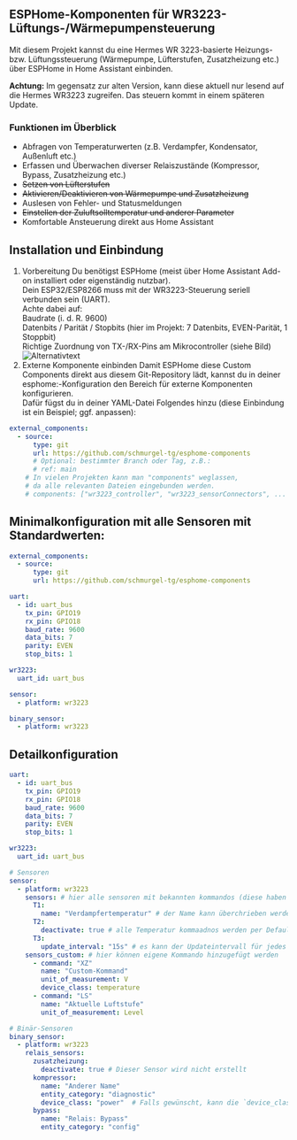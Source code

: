 ## ESPHome-Komponenten für WR3223-Lüftungs-/Wärmepumpensteuerung
Mit diesem Projekt kannst du eine Hermes WR 3223-basierte Heizungs- bzw. Lüftungssteuerung (Wärmepumpe, Lüfterstufen, Zusatzheizung etc.) über ESPHome in Home Assistant einbinden.

**Achtung:** Im gegensatz zur alten Version, kann diese aktuell nur lesend auf die Hermes WR3223 zugreifen. Das steuern kommt in einem späteren Update.

### Funktionen im Überblick
- Abfragen von Temperaturwerten (z.B. Verdampfer, Kondensator, Außenluft etc.)
- Erfassen und Überwachen diverser Relaiszustände (Kompressor, Bypass, Zusatzheizung etc.)
- ~~Setzen von Lüfterstufen~~
- ~~Aktivieren/Deaktivieren von Wärmepumpe und Zusatzheizung~~
- Auslesen von Fehler- und Statusmeldungen
- ~~Einstellen der Zuluftsolltemperatur und anderer Parameter~~
- Komfortable Ansteuerung direkt aus Home Assistant

## Installation und Einbindung
1. Vorbereitung
Du benötigst ESPHome (meist über Home Assistant Add-on installiert oder eigenständig nutzbar).  
Dein ESP32/ESP8266 muss mit der WR3223-Steuerung seriell verbunden sein (UART).  
Achte dabei auf:  
Baudrate (i. d. R. 9600)  
Datenbits / Parität / Stopbits (hier im Projekt: 7 Datenbits, EVEN-Parität, 1 Stoppbit)  
Richtige Zuordnung von TX-/RX-Pins am Mikrocontroller (siehe Bild)  
![Alternativtext](https://github.com/schmurgel-tg/esphome/blob/main/images/pinout.jpg "Serial port pinout")  
3. Externe Komponente einbinden
Damit ESPHome diese Custom Components direkt aus diesem Git-Repository lädt, kannst du in deiner esphome:-Konfiguration den Bereich für externe Komponenten konfigurieren.  
Dafür fügst du in deiner YAML-Datei Folgendes hinzu (diese Einbindung ist ein Beispiel; ggf. anpassen):  
```yaml
external_components:
  - source:
      type: git
      url: https://github.com/schmurgel-tg/esphome-components
      # Optional: bestimmter Branch oder Tag, z.B.:
      # ref: main
    # In vielen Projekten kann man "components" weglassen,
    # da alle relevanten Dateien eingebunden werden.
    # components: ["wr3223_controller", "wr3223_sensorConnectors", ... ]
```

## Minimalkonfiguration mit alle Sensoren mit Standardwerten:
```yaml
external_components:
  - source:
      type: git
      url: https://github.com/schmurgel-tg/esphome-components

uart:
  - id: uart_bus
    tx_pin: GPIO19
    rx_pin: GPIO18
    baud_rate: 9600
    data_bits: 7
    parity: EVEN
    stop_bits: 1

wr3223:
  uart_id: uart_bus

sensor:
  - platform: wr3223

binary_sensor:
  - platform: wr3223
```

## Detailkonfiguration
```yaml
uart:
  - id: uart_bus
    tx_pin: GPIO19
    rx_pin: GPIO18
    baud_rate: 9600
    data_bits: 7
    parity: EVEN
    stop_bits: 1

wr3223:
  uart_id: uart_bus

# Sensoren
sensor:
  - platform: wr3223
    sensors: # hier alle sensoren mit bekannten kommandos (diese haben standardwerte)
      T1:
        name: "Verdampfertemperatur" # der Name kann überchrieben werden
      T2:
        deactivate: true # alle Temperatur kommaadnos werden per Default angelegt, soll wird eins nicht benötigt, kann es deaktiviert werden
      T3:
        update_interval: "15s" # es kann der Updateintervall für jedes einzelen gesetzt werden, standardmßig sind es 60s
    sensors_custom: # hier können eigene Kommando hinzugefügt werden
      - command: "XZ"
        name: "Custom-Kommand"
        unit_of_measurement: V
        device_class: temperature
      - command: "LS"
        name: "Aktuelle Luftstufe"
        unit_of_measurement: Level             

# Binär-Sensoren
binary_sensor:
  - platform: wr3223
    relais_sensors:
      zusatzheizung:
        deactivate: true # Dieser Sensor wird nicht erstellt
      kompressor:
        name: "Anderer Name"
        entity_category: "diagnostic"
        device_class: "power"  # Falls gewünscht, kann die `device_class` überschrieben werden        
      bypass:
        name: "Relais: Bypass"
        entity_category: "config"
```

